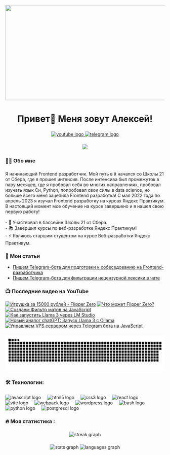 <br clear="both">

<div align="center">
  <img height="300" width="600" src="https://user-images.githubusercontent.com/74038190/225813708-98b745f2-7d22-48cf-9150-083f1b00d6c9.gif"  />
</div>

###

<h1 align="center">Привет👋 Меня зовут Алексей!</h1>

###

<div align="center">
  <a href="https://www.youtube.com/@tehno.maniak" target="_blank">
    <img src="https://img.shields.io/static/v1?message=Youtube&logo=youtube&label=&color=FF0000&logoColor=white&labelColor=&style=for-the-badge" height="25" alt="youtube logo"  />
  </a>
  <a href="https://t.me/tehnomaniak07" target="_blank">
    <img src="https://img.shields.io/static/v1?message=Telegram&logo=telegram&label=&color=2CA5E0&logoColor=white&labelColor=&style=for-the-badge" height="25" alt="telegram logo"  />
  </a>
</div>

###

<div align="center">
  <img src="https://visitor-badge.laobi.icu/badge?page_id=filimonovalexey.filimonovalexey&"  />
</div>

###

<h3 align="left">👩‍💻  Обо мне</h3>

###

<p align="left">Я начинающий Frontend разработчик. Мой путь в it начался со Школы 21 от Сбера, где я прошел интенсив. После интенсива был промежуток в пару месяцев, где я пробовал себя во многих направлениях, пробовал изучать язык Си, Python, попробовал свои силы в data science, но больше всего меня зацепила Frontend разработка! С мая 2022 года по апрель 2023 я изучал Frontend разработку на курсах Яндекс Практикум. В настоящий момент мое обучение на курсе завершено и я нашел свою первую работу!<br><br>- 🔭 Участвовал в бассейне Школы 21 от Сбера.<br>- 📚 Завершил курсы по веб-разработке Яндекс Практикум!<br>- ⚡ Являюсь старшим студентом на курсе Веб-разработки Яндекс Практикум.</p>

###
<h3 align="left">📕 Мои статьи</h3>

- [Пишем Telegram-бота для подготовки к собеседованию на Frontend-разработчика](https://proglib.io/p/pishem-telegram-bota-dlya-podgotovki-k-sobesedovaniyu-na-frontend-razrabotchika-2024-05-29)
- [Пишем Telegram-бота для фильтрации нецензурной лексики в чате](https://proglib.io/p/pishem-telegram-bota-dlya-filtracii-necenzurnoy-leksiki-v-chate-2024-07-15)

###

<h3 align="left">📺 Последние видео на YouTube</h3>

<!-- BEGIN YOUTUBE-CARDS -->
[![Игрушка за 15000 рублей - Flipper Zero](https://ytcards.demolab.com/?id=snJTntADeNM&title=%D0%98%D0%B3%D1%80%D1%83%D1%88%D0%BA%D0%B0+%D0%B7%D0%B0+15000+%D1%80%D1%83%D0%B1%D0%BB%D0%B5%D0%B9+-+Flipper+Zero&lang=en&timestamp=1721199626&background_color=%230d1117&title_color=%23ffffff&stats_color=%23dedede&max_title_lines=1&width=250&border_radius=5 "Игрушка за 15000 рублей - Flipper Zero")](https://www.youtube.com/watch?v=snJTntADeNM)
[![Что может Flipper Zero?](https://ytcards.demolab.com/?id=zlwmqGD_NBs&title=%D0%A7%D1%82%D0%BE+%D0%BC%D0%BE%D0%B6%D0%B5%D1%82+Flipper+Zero%3F&lang=en&timestamp=1721059628&background_color=%230d1117&title_color=%23ffffff&stats_color=%23dedede&max_title_lines=1&width=250&border_radius=5 "Что может Flipper Zero?")](https://www.youtube.com/watch?v=zlwmqGD_NBs)
[![Создаем Фильтр матов на JavaScript](https://ytcards.demolab.com/?id=UrtMJoF_gbk&title=%D0%A1%D0%BE%D0%B7%D0%B4%D0%B0%D0%B5%D0%BC+%D0%A4%D0%B8%D0%BB%D1%8C%D1%82%D1%80+%D0%BC%D0%B0%D1%82%D0%BE%D0%B2+%D0%BD%D0%B0+JavaScript&lang=en&timestamp=1720865285&background_color=%230d1117&title_color=%23ffffff&stats_color=%23dedede&max_title_lines=1&width=250&border_radius=5 "Создаем Фильтр матов на JavaScript")](https://www.youtube.com/watch?v=UrtMJoF_gbk)
[![Как запустить Llama 3 через LM Studio](https://ytcards.demolab.com/?id=9U2YVhGf4VM&title=%D0%9A%D0%B0%D0%BA+%D0%B7%D0%B0%D0%BF%D1%83%D1%81%D1%82%D0%B8%D1%82%D1%8C+Llama+3+%D1%87%D0%B5%D1%80%D0%B5%D0%B7+LM+Studio&lang=en&timestamp=1720768500&background_color=%230d1117&title_color=%23ffffff&stats_color=%23dedede&max_title_lines=1&width=250&border_radius=5 "Как запустить Llama 3 через LM Studio")](https://www.youtube.com/watch?v=9U2YVhGf4VM)
[![Новый аналог chatGPT: Запуск Llama 3 с Ollama](https://ytcards.demolab.com/?id=eLFIAzZ337U&title=%D0%9D%D0%BE%D0%B2%D1%8B%D0%B9+%D0%B0%D0%BD%D0%B0%D0%BB%D0%BE%D0%B3+chatGPT%3A+%D0%97%D0%B0%D0%BF%D1%83%D1%81%D0%BA+Llama+3+%D1%81+Ollama&lang=en&timestamp=1720704627&background_color=%230d1117&title_color=%23ffffff&stats_color=%23dedede&max_title_lines=1&width=250&border_radius=5 "Новый аналог chatGPT: Запуск Llama 3 с Ollama")](https://www.youtube.com/watch?v=eLFIAzZ337U)
[![Управляем VPS сервером через Telegram бота на JavaScript](https://ytcards.demolab.com/?id=D3WymAprzNc&title=%D0%A3%D0%BF%D1%80%D0%B0%D0%B2%D0%BB%D1%8F%D0%B5%D0%BC+VPS+%D1%81%D0%B5%D1%80%D0%B2%D0%B5%D1%80%D0%BE%D0%BC+%D1%87%D0%B5%D1%80%D0%B5%D0%B7+Telegram+%D0%B1%D0%BE%D1%82%D0%B0+%D0%BD%D0%B0+JavaScript&lang=en&timestamp=1720681206&background_color=%230d1117&title_color=%23ffffff&stats_color=%23dedede&max_title_lines=1&width=250&border_radius=5 "Управляем VPS сервером через Telegram бота на JavaScript")](https://www.youtube.com/watch?v=D3WymAprzNc)
<!-- END YOUTUBE-CARDS -->

###

<p align="center">
 <img width="600" src="assets/github-snake.svg" alt="snake"/>
</p>

###

<h3 align="left">🛠 Технологии:</h3>

###

<div align="left">
  <img src="https://cdn.jsdelivr.net/gh/devicons/devicon/icons/javascript/javascript-original.svg" height="40" alt="javascript logo"  />
  <img width="12" />
  <img src="https://cdn.jsdelivr.net/gh/devicons/devicon/icons/html5/html5-original.svg" height="40" alt="html5 logo"  />
  <img width="12" />
  <img src="https://cdn.jsdelivr.net/gh/devicons/devicon/icons/css3/css3-original.svg" height="40" alt="css3 logo"  />
  <img width="12" />
  <img src="https://cdn.jsdelivr.net/gh/devicons/devicon/icons/react/react-original.svg" height="40" alt="react logo"  />
  <img width="12" />
  <img src="https://skillicons.dev/icons?i=vite" height="40" alt="vite logo"  />
  <img width="12" />
  <img src="https://cdn.simpleicons.org/webpack/8DD6F9" height="40" alt="webpack logo"  />
  <img width="12" />
  <img src="https://skillicons.dev/icons?i=wordpress" height="40" alt="wordpress logo"  />
  <img width="12" />
  <img src="https://cdn.simpleicons.org/gnubash/4EAA25" height="40" alt="bash logo"  />
  <img width="12" />
  <img src="https://skillicons.dev/icons?i=py" height="40" alt="python logo"  />
  <img width="12" />
  <img src="https://skillicons.dev/icons?i=postgres" height="40" alt="postgresql logo"  />
</div>

###

<h3 align="left">🔥   Моя статистика :</h3>

###

<div align="center">
  <img src="https://streak-stats.demolab.com?user=filimonovalexey&locale=en&mode=daily&theme=dark&hide_border=false&border_radius=5&order=3" height="220" alt="streak graph"  />
</div>

###

<div align="center">
  <img src="https://github-readme-stats.vercel.app/api?username=filimonovalexey&hide_title=false&hide_rank=false&show_icons=true&include_all_commits=true&count_private=true&disable_animations=false&theme=dracula&locale=en&hide_border=false&order=1" height="150" alt="stats graph"  />
  <img src="https://github-readme-stats.vercel.app/api/top-langs?username=filimonovalexey&locale=en&hide_title=false&layout=compact&card_width=320&langs_count=5&theme=dracula&hide_border=false&order=2" height="150" alt="languages graph"  />
</div>

###
